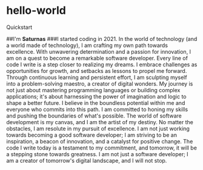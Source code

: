 # hello-world
Quickstart

##I'm **Saturnas**
###I started coding in 2021.
In the world of technology (and a world made of technology), I am crafting my own path towards excellence.
With unwavering determination and a passion for innovation, I am on a quest to become a remarkable software developer.
Every line of code I write is a step closer to realizing my dreams.
I embrace challenges as opportunities for growth, and setbacks as lessons to propel me forward.
Through continuous learning and persistent effort, I am sculpting myself into a problem-solving maestro, a creator of digital wonders.
My journey is not just about mastering programming languages or building complex applications; it's about harnessing the power of imagination and logic to shape a better future.
I believe in the boundless potential within me and everyone who commits into this path.
I am committed to honing my skills and pushing the boundaries of what's possible.
The world of software development is my canvas, and I am the artist of my destiny.
No matter the obstacles, I am resolute in my pursuit of excellence. I am not just working towards becoming a good software developer; I am striving to be an inspiration, a beacon of innovation, and a catalyst for positive change.
The code I write today is a testament to my commitment, and tomorrow, it will be a stepping stone towards greatness.
I am not just a software developer; I am a creator of tomorrow's digital landscape, and I will not stop.
